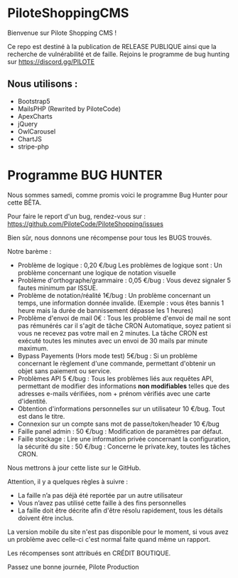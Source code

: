 # PiloteShoppingCMS

Bienvenue sur Pilote Shopping CMS !

Ce repo est destiné à la publication de RELEASE PUBLIQUE ainsi que la recherche de vulnérabilité et de faille.
Rejoins le programme de bug hunting sur https://discord.gg/PILOTE

## Nous utilisons : 

- Bootstrap5 
- MailsPHP (Rewrited by PiloteCode)
- ApexCharts
- jQuery
- OwlCarousel
- ChartJS
- stripe-php

    
# Programme BUG HUNTER

Nous sommes samedi, comme promis voici le programme Bug Hunter pour cette BÊTA.

Pour faire le report d'un bug, rendez-vous sur : https://github.com/PiloteCode/PiloteShopping/issues

Bien sûr, nous donnons une récompense pour tous les BUGS trouvés.

Notre barème :

- Problème de logique : 0,20 €/bug
Les problèmes de logique sont : Un problème concernant une logique de notation visuelle
- Problème d'orthographe/grammaire : 0,05 €/bug : Vous devez signaler 5 fautes minimum par ISSUE.
- Problème de notation/réalité 1€/bug : Un problème concernant un temps, une information donnée invalide. (Exemple : vous êtes bannis 1 heure mais la durée de bannissement dépasse les 1 heures)
- Problème d'envoi de mail 0€ : Tous les problème d'envoi de mail ne sont pas rémunérés car il s'agit de tâche CRON Automatique, soyez patient si vous ne recevez pas votre mail en 2 minutes. La tâche CRON est exécuté toutes les minutes avec un envoi de 30 mails par minute maximum.
- Bypass Payements (Hors mode test) 5€/bug : Si un problème concernant le règlement d'une commande, permettant d'obtenir un objet sans paiement ou service.
- Problèmes API 5 €/bug : Tous les problèmes liés aux requêtes API, permettant de modifier des informations **non modifiables** telles que des adresses e-mails vérifiées, nom + prénom vérifiés avec une carte d'identité.
- Obtention d'informations personnelles sur un utilisateur 10 €/bug. Tout est dans le titre.
- Connexion sur un compte sans mot de passe/token/header 10 €/bug
- Faille panel admin : 50 €/bug : Modification de paramètres par défaut.
- Faille stockage : Lire une information privée concernant la configuration, la sécurité du site : 50 €/bug : Concerne le private.key, toutes les tâches CRON.

Nous mettrons à jour cette liste sur le GitHub.

Attention, il y a quelques règles à suivre :
- La faille n’a pas déjà été reportée par un autre utilisateur
- Vous n’avez pas utilisé cette faille à des fins personnelles
- La faille doit être décrite afin d'être résolu rapidement, tous les détails doivent être inclus.

La version mobile du site n'est pas disponible pour le moment, si vous avez un problème avec celle-ci c'est normal faite quand même un rapport.

Les récompenses sont attribués en CRÉDIT BOUTIQUE.

Passez une bonne journée,
Pilote Production
